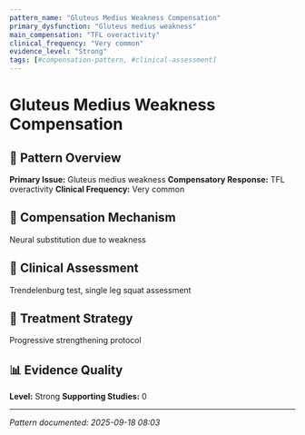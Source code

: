 ```yaml
---
pattern_name: "Gluteus Medius Weakness Compensation"
primary_dysfunction: "Gluteus medius weakness"
main_compensation: "TFL overactivity"
clinical_frequency: "Very common"
evidence_level: "Strong"
tags: [#compensation-pattern, #clinical-assessment]
---
```


# Gluteus Medius Weakness Compensation

## 🎯 Pattern Overview
**Primary Issue:** Gluteus medius weakness
**Compensatory Response:** TFL overactivity
**Clinical Frequency:** Very common

## 🔄 Compensation Mechanism
Neural substitution due to weakness

## 🏥 Clinical Assessment
Trendelenburg test, single leg squat assessment

## 💊 Treatment Strategy
Progressive strengthening protocol

## 📊 Evidence Quality
**Level:** Strong
**Supporting Studies:** 0

---
*Pattern documented: 2025-09-18 08:03*
